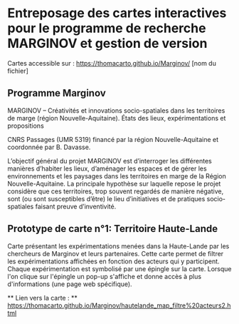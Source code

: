 # Entreposage des cartes interactives pour le programme de recherche MARGINOV et gestion de version

Cartes accessible sur : https://thomacarto.github.io/Marginov/ [nom du fichier]

## Programme Marginov


MARGINOV – Créativités et innovations socio-spatiales dans les territoires de marge (région Nouvelle-Aquitaine). États des lieux, expérimentations et propositions

CNRS Passages (UMR 5319) financé par la région Nouvelle-Aquitaine et coordonnée par B. Davasse.

L’objectif général du projet MARGINOV est d’interroger les différentes manières d’habiter les lieux, d’aménager les espaces et de gérer les environnements et les paysages dans les territoires en marge de la Région Nouvelle-Aquitaine. La principale hypothèse sur laquelle repose le projet considère que ces territoires, trop souvent regardés de manière négative, sont (ou sont susceptibles d’être) le lieu d’initiatives et de pratiques socio-spatiales faisant preuve d’inventivité.


## Prototype de carte n°1: Territoire Haute-Lande

Carte présentant les expérimentations menées dans la Haute-Lande par les chercheurs de Marginov et leurs partenaires. Cette carte permet de filtrer les expérimentations affichées en fonction des acteurs qui y participent. Chaque expérimentation est symbolisé par une épingle sur la carte. Lorsque l'on clique sur l'épingle un pop-up s'affiche et donne accès à plus d'informations (une page web spécifique).

** Lien vers la carte : ** https://thomacarto.github.io/Marginov/hautelande_map_filtre%20acteurs2.html



